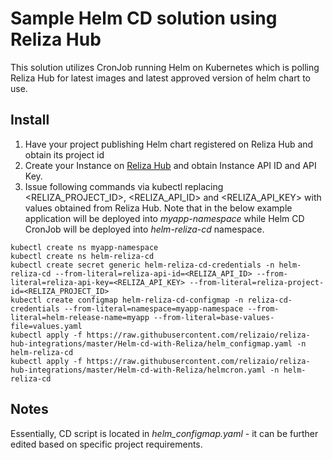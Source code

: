 # Sample Helm CD solution using Reliza Hub

This solution utilizes CronJob running Helm on Kubernetes which is polling Reliza Hub for latest images and latest approved version of helm chart to use.

## Install

1. Have your project publishing Helm chart registered on Reliza Hub and obtain its project id
2. Create your Instance on [Reliza Hub](https://relizahub.com) and obtain Instance API ID and API Key.
3. Issue following commands via kubectl replacing <RELIZA_PROJECT_ID>, <RELIZA_API_ID> and <RELIZA_API_KEY> with values obtained from Reliza Hub. Note that in the below example application will be deployed into *myapp-namespace* while Helm CD CronJob will be deployed into *helm-reliza-cd* namespace.

```
kubectl create ns myapp-namespace
kubectl create ns helm-reliza-cd
kubectl create secret generic helm-reliza-cd-credentials -n helm-reliza-cd --from-literal=reliza-api-id=<RELIZA_API_ID> --from-literal=reliza-api-key=<RELIZA_API_KEY> --from-literal=reliza-project-id=<RELIZA_PROJECT_ID>
kubectl create configmap helm-reliza-cd-configmap -n reliza-cd-credentials --from-literal=namespace=myapp-namespace --from-literal=helm-release-name=myapp --from-literal=base-values-file=values.yaml
kubectl apply -f https://raw.githubusercontent.com/relizaio/reliza-hub-integrations/master/Helm-cd-with-Reliza/helm_configmap.yaml -n helm-reliza-cd
kubectl apply -f https://raw.githubusercontent.com/relizaio/reliza-hub-integrations/master/Helm-cd-with-Reliza/helmcron.yaml -n helm-reliza-cd
```

## Notes

Essentially, CD script is located in *helm_configmap.yaml* - it can be further edited based on specific project requirements.